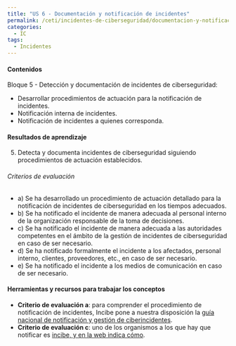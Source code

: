 ```yaml
---
title: "US 6 - Documentación y notificación de incidentes"
permalink: /ceti/incidentes-de-ciberseguridad/documentacion-y-notificacion-de-incidentes
categories:
  - IC
tags:
  - Incidentes
---
```


#### Contenidos

Bloque 5 - Detección y documentación de incidentes de ciberseguridad:

- Desarrollar procedimientos de actuación para la notificación de incidentes.
- Notificación interna de incidentes.
- Notificación de incidentes a quienes corresponda.

#### Resultados de aprendizaje

5. Detecta y documenta incidentes de ciberseguridad siguiendo procedimientos de
   actuación establecidos.

###### Criterios de evaluación

- a) Se ha desarrollado un procedimiento de actuación detallado para la notificación de incidentes de ciberseguridad en los tiempos adecuados.
- b) Se ha notificado el incidente de manera adecuada al personal interno de la organización responsable de la toma de decisiones.
- c) Se ha notificado el incidente de manera adecuada a las autoridades competentes en el ámbito de la gestión de incidentes de ciberseguridad en caso de ser necesario.
- d) Se ha notificado formalmente el incidente a los afectados, personal interno, clientes, proveedores, etc., en caso de ser necesario.
- e) Se ha notificado el incidente a los medios de comunicación en caso de ser necesario.

#### Herramientas y recursos para trabajar los conceptos

- **Criterio de evaluación a**: para comprender el procedimiento de notificación de incidentes, Incibe pone a nuestra disposición la [guía nacional de notificación y gestión de ciberincidentes](https://www.incibe-cert.es/sites/default/files/contenidos/guias/doc/guia_nacional_notificacion_gestion_ciberincidentes.pdf).
- **Criterio de evaluación c**: uno de los organismos a los que hay que notificar es [incibe, y en la web indica cómo](https://www.incibe.es/protege-tu-empresa/reporta-tu-incidente).
